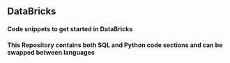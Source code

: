 ## DataBricks
#### Code snippets to get started in DataBricks
#### This Repository contains both SQL and Python code sections and can be swapped between languages
